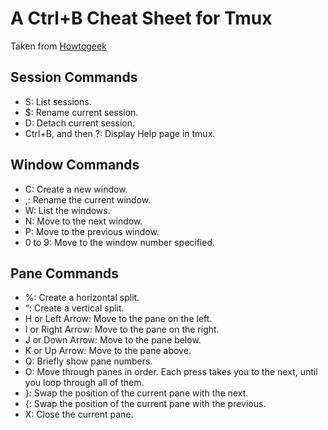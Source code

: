 # A Ctrl+B Cheat Sheet for Tmux

Taken from [Howtogeek](https://www.howtogeek.com/671422/how-to-use-tmux-on-linux-and-why-its-better-than-screen/)

## Session Commands

- S: List sessions.
- $: Rename current session.
- D: Detach current session.
- Ctrl+B, and then ?: Display Help page in tmux.

## Window Commands

- C: Create a new window.
- ,: Rename the current window.
- W: List the windows.
- N: Move to the next window.
- P: Move to the previous window.
- 0 to 9: Move to the window number specified.

## Pane Commands

- %: Create a horizontal split.
- “: Create a vertical split.
- H or Left Arrow: Move to the pane on the left.
- I or Right Arrow: Move to the pane on the right.
- J or Down Arrow: Move to the pane below.
- K or Up Arrow: Move to the pane above.
- Q: Briefly show pane numbers.
- O: Move through panes in order. Each press takes you to the next, until you loop through all of them.
- }: Swap the position of the current pane with the next.
- {: Swap the position of the current pane with the previous.
- X: Close the current pane.
